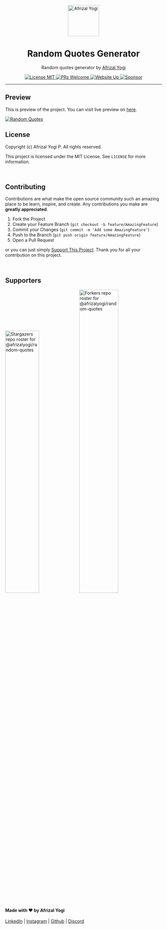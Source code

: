 <div align="center">
  <a href="https://afrizalyogi.github.io" target="_blank">
    <img src="https://cdn.jsdelivr.net/gh/afrizalyogi/cdn@main/Assets/Icons/AY_LightProfile.png" alt="Afrizal Yogi" width="100px"/>
  </a>
  <h1>Random Quotes Generator</h1>
  <p>Random quotes generator by <a href="https://afrizalyogi.github.io" target="_blank">Afrizal Yogi</a></p>
  <a href="https://choosealicense.com/licenses/mit/" target="_blank">
    <img src="https://img.shields.io/github/license/afrizalyogi/random-quotes?color=%23007aff" alt="License MIT"/>
  </a>
  <a href="https://github.com/afrizalyogi/random-quotes/pulls" target="_blank">
    <img src="https://img.shields.io/badge/PRs-Welcome-brightgreen.svg?style=flat-square&color=%23007aff" alt="PRs Welcome"/>
  </a>
  <a href="https://afrizalyogi.github.io/random-quotes" target="_blank">
    <img src="https://img.shields.io/website?down_color=ff001a&down_message=Down&up_color=007aff&up_message=UP&url=https%3A%2F%2Fafrizalyogi.github.io%2Frandom-quotes" alt="Website Up"/>
  </a>
  <a href="https://saweria.co/afrizalyogi" target="_blank">
    <img src="https://img.shields.io/badge/sponsor-5c5c5c?style=flat&logo=GitHub-Sponsors&logoColor=#white" alt="Sponsor"/>
  </a>
</div>

---

## Preview
This is preview of the project. You can visit live preview on <a href="https://afrizalyogi.github.io/random-quotes" target="_blank">here</a>.

<a href="https://afrizalyogi.github.io/random-quotes">
  <img src="https://cdn.jsdelivr.net/gh/afrizalyogi/random-quotes@main/Assets/AfrizalYogi_RandomQuote.gif" alt="Random Quotes"/>
</a>

<br/>

## License
Copyright (c) Afrizal Yogi P. All rights reserved.

This project is licensed under the MIT License. See `LICENSE` for more information.

<br/>

## Contributing
Contributions are what make the open source community such an amazing place to be learn, inspire, and create. Any contributions you make are **greatly appreciated**.

1. Fork the Project
2. Create your Feature Branch (`git checkout -b feature/AmazingFeature`)
3. Commit your Changes (`git commit -m 'Add some AmazingFeature'`)
4. Push to the Branch (`git push origin feature/AmazingFeature`)
5. Open a Pull Request

or you can just simply <a href="https://saweria.co/afrizalyogi" target="_blank">Support This Project</a>. Thank you for all your contribution on this project.

<br/>

## Supporters
<div>
  <a href="https://github.com/afrizalyogi/random-quotes/stargazers"><img src="https://reporoster.com/stars/afrizalyogi/random-quotes" alt="Stargazers repo roster for @afrizalyogi/random-quotes" width="46.5%"/></a>
  <a href="https://github.com/afrizalyogi/random-quotes/network/members"><img src="https://reporoster.com/forks/afrizalyogi/random-quotes" alt="Forkers repo roster for @afrizalyogi/random-quotes" width="50%"/></a>
</div>

<br/>

#### Made with ❤️ by Afrizal Yogi
<div>
  <a href="https://www.linkedin.com/in/afrizalyogi">LinkedIn</a> | 
  <a href="https://www.instagram.com/afrizalyogi.id/">Instagram</a> | 
  <a href="https://github.com/afrizalyogi">Github</a> | 
  <a href="https://discord.gg/jxKUjGBmrD">Discord</a>
</div>